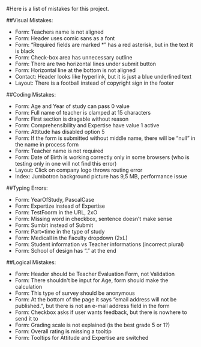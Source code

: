 #Here is a list of mistakes for this project. 

##Visual Mistakes:
- Form: Teachers name is not aligned
- Form: Header uses comic sans as a font
- Form: “Required fields are marked *” has a red asterisk, but in the text it is black
- Form: Check-box area has unnecessary outline
- Form: There are two horizontal lines under submit button
- Form: Horizontal line at the bottom is not aligned
- Contact: Header looks like hyperlink, but it is just a blue underlined text
- Layout: There is a football instead of copyright sign in the footer

##Coding Mistakes:
- Form: Age and Year of study can pass 0 value
- Form: Full name of teacher is clamped at 15 characters
- Form: First section is dragable without reason
- Form: Comprehensibility and Expertise have value 1 active
- Form: Attitude has disabled option 5
- Form: If the form is submitted without middle name, there will be “null” in the name in process form
- Form: Teacher name is not required
- Form: Date of Birth is working correctly only in some browsers (who is testing only in one will not find this error)
- Layout: Click on company logo throws routing error
- Index: Jumbotron background picture has 9,5 MB, performance issue

##Typing Errors:
- Form: YearOfStudy, PascalCase
- Form: Expertize instead of Expertise
- Form: TestFoorm in the URL, 2xO
- Form: Missing word in checkbox, sentence doesn’t make sense
- Form: Sumbit instead of Submit 
- Form: Part=time in the type of study
- Form: Medicall in the Faculty dropdown (2xL)
- Form: Student information vs Teacher informations (incorrect plural)
- Form: School of design has “.” at the end

##Logical Mistakes: 
- Form: Header should be Teacher Evaluation Form, not Validation
- Form: There shouldn't be input for Age, form should make the calculation
- Form: This type of survey should be anonymous
- Form: At the bottom of the page it says “email address will not be published.“, but there is not an e-mail address field in the form
- Form: Checkbox asks if user wants feedback, but there is nowhere to send it to
- Form: Grading scale is not explained (is the best grade 5 or 1?)
- Form: Overall rating is missing a tooltip
- Form: Tooltips for Attitude and Expertise are switched
